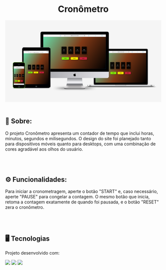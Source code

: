 <div align = "center">
  <h1>Cronômetro</h1>
  <img src = "https://github.com/gesuito-santos/cronometro/blob/main/assets/responsive-mockup-cronometro.png">
</div>
<br>


<h2>📝 Sobre:</h2> <p>O projeto Cronômetro apresenta um contador de tempo que inclui horas, minutos, segundos e milisegundos. O design do site foi planejado tanto para dispositivos móveis quanto para desktops, com uma combinação de cores agradável aos olhos do usuário.</p>
<br>
<br>

<h2>⚙ Funcionalidades:</h2> <p>Para iniciar a cronometragem, aperte o botão "START" e, caso necessário, aperte "PAUSE" para congelar a contagem. O mesmo botão que inicia, retoma a contagem exatamente de quando foi pausada, e o botão "RESET" zera o cronômetro.</p>
<br>
<br>

<h2>🖥 Tecnologias</h2> <p> Projeto desenvolvido com:</p> 
 <img width ="70px" src = "https://img.shields.io/badge/HTML-9c0720?style=for-the-badge&logo=html5&logoColor=white"> 
 <img width ="70px" src ="https://img.shields.io/badge/CSS-1572B6?&style=for-the-badge&logo=css3&logoColor=white">
 <img widht ="70px" src ="https://img.shields.io/badge/JavaScript-323330?style=for-the-badge&logo=javascript&logoColor=F7DF1E"> 
